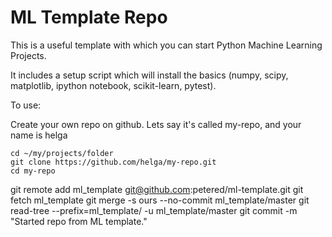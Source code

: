 # ML Template Repo

This is a useful template with which you can start Python Machine Learning Projects.

It includes a setup script which will install the basics (numpy, scipy, matplotlib, ipython notebook, scikit-learn, pytest).

To use:

Create your own repo on github.  Lets say it's called my-repo, and your name is helga

```
cd ~/my/projects/folder
git clone https://github.com/helga/my-repo.git
cd my-repo

```


git remote add ml_template git@github.com:petered/ml-template.git
git fetch ml_template
git merge -s ours --no-commit ml_template/master
git read-tree --prefix=ml_template/ -u ml_template/master
git commit -m "Started repo from ML template."
